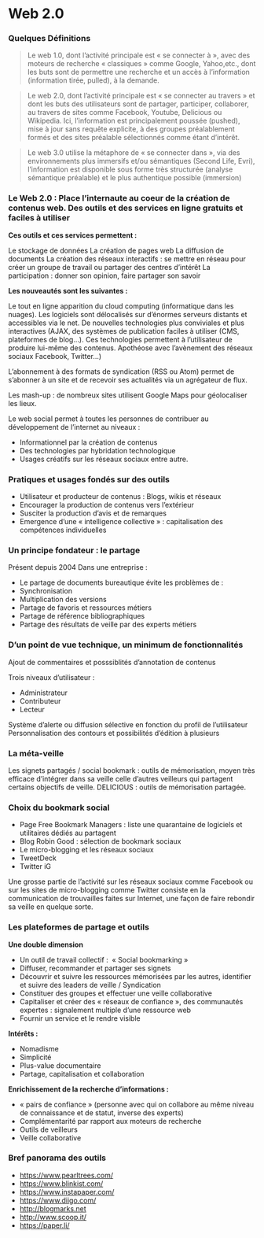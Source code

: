 # Web 2.0 

### Quelques Définitions

> Le web 1.0, dont l’activité principale est « se connecter à », avec des moteurs de recherche « classiques » comme Google, Yahoo,etc., dont les buts sont de permettre une recherche et un accès à l’information (information tirée, pulled), à la demande.


> Le web 2.0, dont l’activité principale est « se connecter au travers » et dont les buts des utilisateurs sont de partager, participer, collaborer, au travers de sites comme Facebook, Youtube, Delicious ou Wikipedia. Ici, l’information est principalement poussée (pushed), mise à jour sans requête explicite, à des groupes préalablement formés et des sites préalable sélectionnés comme étant d’intérêt.


> Le web 3.0 utilise la métaphore de « se connecter dans », via des environnements plus immersifs et/ou sémantiques (Second Life, Evri), l’information est disponible sous forme très structurée (analyse sémantique préalable) et le plus authentique possible (immersion)

### Le Web 2.0 : Place l’internaute au coeur de la création de contenus web. Des outils et des services en ligne gratuits et faciles à utiliser


**Ces outils et ces services permettent :**

Le stockage de données
La création de pages web
La diffusion de documents
La création des réseaux interactifs : se mettre en réseau pour créer un groupe de travail ou partager des centres d’intérêt
La participation : donner son opinion, faire partager son savoir

**Les nouveautés sont les suivantes :**

Le tout en ligne apparition du cloud computing (informatique dans les nuages). Les logiciels sont délocalisés sur d’énormes serveurs distants et accessibles via le net.
De nouvelles technologies plus conviviales et plus interactives (AJAX, des systèmes de publication faciles à utiliser (CMS, plateformes de blog…). Ces technologies permettent à l’utilisateur de produire lui-même des contenus. Apothéose avec l’avènement des réseaux sociaux Facebook, Twitter…)

L’abonnement à des formats de syndication (RSS ou Atom) permet de s’abonner à un site et de recevoir ses actualités via un agrégateur de flux.

Les mash-up : de nombreux sites utilisent Google Maps pour géolocaliser les lieux.
 
Le web social permet à toutes les personnes de contribuer au développement de l’internet au niveaux :

* Informationnel par la création de contenus
* Des technologies par hybridation technologique
* Usages créatifs sur les réseaux sociaux entre autre.

### Pratiques et usages fondés sur des outils

* Utilisateur et producteur de contenus : Blogs, wikis et réseaux
* Encourager la production de contenus vers l’extérieur
* Susciter la production d’avis et de remarques
* Emergence d’une « intelligence collective » : capitalisation des compétences individuelles

### Un principe fondateur : le partage

Présent depuis 2004
Dans une entreprise :

* Le partage de documents bureautique évite les problèmes de :
* Synchronisation
* Multiplication des versions
* Partage de favoris et ressources métiers
* Partage de référence bibliographiques
* Partage des résultats de veille par des experts métiers

### D’un point de vue technique, un minimum de fonctionnalités

Ajout de commentaires et posssiblités d’annotation de contenus

Trois niveaux d’utilisateur :
* Administrateur
* Contributeur
* Lecteur

Système d’alerte ou diffusion sélective en fonction du profil de l’utilisateur
Personnalisation des contours et possibilités d’édition à plusieurs

### La méta-veille

Les signets partagés / social bookmark : outils de mémorisation, moyen très efficace d’intégrer dans sa veille celle d’autres veilleurs qui partagent certains objectifs de veille. DELICIOUS : outils de mémorisation partagée.

### Choix du bookmark social

* Page Free Bookmark Managers : liste une quarantaine de logiciels et utilitaires dédiés au partagent
* Blog Robin Good : sélection de bookmark sociaux
* Le micro-blogging et les réseaux sociaux
* TweetDeck
* Twitter iG

Une grosse partie de l’activité sur les réseaux sociaux comme Facebook ou sur les sites de micro-blogging comme Twitter consiste en la communication de trouvailles faites sur Internet, une façon de faire rebondir sa veille en quelque sorte.

### Les plateformes de partage et outils

**Une double dimension**

* Un outil de travail collectif :  « Social bookmarking »
* Diffuser, recommander et partager ses signets
* Découvrir et suivre les ressources mémorisées par les autres, identifier et suivre des leaders de veille / Syndication
* Constituer des groupes et effectuer une veille collaborative
* Capitaliser et créer des « réseaux de confiance », des communautés expertes : signalement multiple d’une ressource web
* Fournir un service et le rendre visible

**Intérêts :**

* Nomadisme
* Simplicité
* Plus-value documentaire
* Partage, capitalisation et collaboration

**Enrichissement de la recherche d’informations :**

* « pairs de confiance » (personne avec qui on collabore au même niveau de connaissance et de statut, inverse des experts)
* Complémentarité par rapport aux moteurs de recherche
* Outils de veilleurs
* Veille collaborative

### Bref panorama des outils

* https://www.pearltrees.com/
* https://www.blinkist.com/
* https://www.instapaper.com/
* https://www.diigo.com/
* http://blogmarks.net
* http://www.scoop.it/
* https://paper.li/
